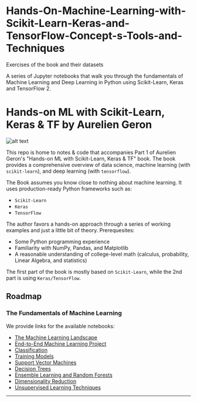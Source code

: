 # Hands-On-Machine-Learning-with-Scikit-Learn-Keras-and-TensorFlow-Concept-s-Tools-and-Techniques
Exercises of the book and their datasets 



A series of Jupyter notebooks that walk you through the fundamentals of Machine Learning and Deep Learning in Python using Scikit-Learn, Keras and TensorFlow 2.
# Hands-on ML with Scikit-Learn, Keras & TF by Aurelien Geron

![alt text](https://i1.sndcdn.com/artworks-sUG9o17BcGCtjcGY-nT7abA-t500x500.jpg)

This repo is home to notes & code that accompanies Part 1 of Aurelien Geron's "Hands-on ML with Scikit-Learn, Keras & TF" book. The book provides a comprehensive overview of data science, machine learning (with `scikit-learn`), and deep learning (with `tensorflow`).

The Book assumes you know close to nothing about machine learning. It uses production-ready Python frameworks such as:
- `Scikit-Learn`
- `Keras`
- `TensorFlow`

The author favors a hands-on approach through a series of working examples and just a little bit of theory. Prerequesites:
- Some Python programming experience
- Familiarity with NumPy, Pandas, and Matplotlib
- A reasonable understanding of college-level math (calculus, probability, Linear Algebra, and statistics)

The first part of the book is mostly based on `Scikit-Learn`, while the 2nd part is using `Keras/TensorFlow`.

## Roadmap

### The Fundamentals of Machine Learning

We provide links for the available notebooks:
- [The Machine Learning Landscape](https://nbviewer.jupyter.org/github/Akramz/Hands-on-Machine-Learning-with-Scikit-Learn-Keras-and-TensorFlow/blob/master/01.ML_Landscape.ipynb)
- [End-to-End Machine Learning Project](https://github.com/MAHMOUDRR707/Hands-On-Machine-Learning-with-Scikit-Learn-Keras-and-TensorFlow-Concept-s-Tools-and-Techniques/tree/master/Chapter%202)
- [Classification](https://github.com/MAHMOUDRR707/Hands-On-Machine-Learning-with-Scikit-Learn-Keras-and-TensorFlow-Concept-s-Tools-and-Techniques/tree/master/Chapter%203)
- [Training Models](https://github.com/MAHMOUDRR707/Hands-On-Machine-Learning-with-Scikit-Learn-Keras-and-TensorFlow-Concept-s-Tools-and-Techniques/tree/master/Chapter%204)
- [Support Vector Machines](https://github.com/MAHMOUDRR707/Hands-On-Machine-Learning-with-Scikit-Learn-Keras-and-TensorFlow-Concept-s-Tools-and-Techniques/tree/master/Chapter%205)
- [Decision Trees](https://github.com/MAHMOUDRR707/Hands-On-Machine-Learning-with-Scikit-Learn-Keras-and-TensorFlow-Concept-s-Tools-and-Techniques/tree/master/Chapter%206)
- [Ensemble Learning and Random Forests](https://github.com/MAHMOUDRR707/Hands-On-Machine-Learning-with-Scikit-Learn-Keras-and-TensorFlow-Concept-s-Tools-and-Techniques/tree/master/Chapter%207)
- [Dimensionality Reduction](https://github.com/MAHMOUDRR707/Hands-On-Machine-Learning-with-Scikit-Learn-Keras-and-TensorFlow-Concept-s-Tools-and-Techniques/tree/master/Chapter%208)
- [Unsupervised Learning Techniques](https://github.com/MAHMOUDRR707/Hands-On-Machine-Learning-with-Scikit-Learn-Keras-and-TensorFlow-Concept-s-Tools-and-Techniques/tree/master/Cahpter%209)

---
